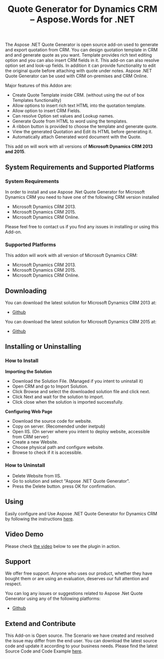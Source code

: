 ﻿---
title: Quote Generator for Dynamics CRM – Aspose.Words for .NET
articleTitle: Quote Generator for Dynamics CRM
linktitle: Quote Generator for Dynamics CRM
description: "The Aspose .NET Quote Generator is open source add-on used to generate and export quotation from CRM."
type: docs
weight: 70
url: /net/quote-generator-for-dynamics-crm/
---

The Aspose .NET Quote Generator is open source add-on used to generate and export quotation from CRM. You can design quotation template in CRM and and generate quote as you want. Template provides rich text editing option and you can also insert CRM fields in it. This add-on can also resolve option set and look-up fields. In addition it can provide functionality to edit the original quote before attaching with quote under notes.
Aspose .NET Quote Generator can be used with CRM on-premises and CRM Online.

Major features of this Addon are:

- Create Quote Template inside CRM. (without using the out of box Templates functionality)
- Allow options to insert rich text HTML into the quotation template.
- Allow option to insert CRM Fields.
- Can resolve Option set values and Lookup names.
- Generate Quote from HTML to word using the templates.
- A ribbon button is provided to choose the template and generate quote.
- View the generated Quotation and Edit its HTML before generating it.
- Automatically attach Generated word document with the Quote.

This add on will work with all versions of **Microsoft Dynamics CRM 2013 and 2015**.

## System Requirements and Supported Platforms

### System Requirements

In order to install and use Aspose .Net Quote Generator for Microsoft Dynamics CRM you need to have one of the following CRM version installed

- Microsoft Dynamics CRM 2013.
- Microsoft Dynamics CRM 2015.
- Microsoft Dynamics CRM Online.

Please feel free to contact us if you find any issues in installing or using this Add-on.

### Supported Platforms

This addon will work with all version of Microsoft Dynamics CRM:

- Microsoft Dynamics CRM 2013.
- Microsoft Dynamics CRM 2015.
- Microsoft Dynamics CRM Online.

## Downloading

You can download the latest solution for Microsoft Dynamics CRM 2013 at:

- [Github](https://github.com/aspose-words/Aspose.Words-for-.NET/releases/tag/AsposeNETQuoteGenerator2013)

You can download the latest solution for Microsoft Dynamics CRM 2015 at:

- [Github](https://github.com/aspose-words/Aspose.Words-for-.NET/releases/tag/AsposeNETQuoteGenerator2015)

## Installing or Uninstalling

### How to Install

**Importing the Solution**

- Download the Solution File. (Managed if you intent to uninstall it)
- Open CRM and go to Import Solution.
- Click Browse and select the downloaded solution file and click next.
- Click Next and wait for the solution to import.
- Click close when the solution is imported successfully.

**Configuring Web Page**

- Download the source code for website.
- Copy on server. (Recomended under inetpub)
- Open IIS. (On server where you intent to deploy website, accessible from CRM server)
- Create a new Website.
- Choose physical path and configure website.
- Browse to check if it is accessible.

### How to Uninstall

- Delete Website from IIS.
- Go to solution and select "Aspose .NET Quote Generator".
- Press the Delete button. press OK for confirmation.

## Using

Easily configure and Use Aspose .NET Quote Generator for Dynamics CRM by following the instructions [here](/words/net/using-and-configuring-crm-quote-generator/).

## Video Demo

Please check [the video](https://www.youtube.com/watch?v=mngscvhHWHw) below to see the plugin in action.

## Support

We offer free support. Anyone who uses our product, whether they have bought them or are using an evaluation, deserves our full attention and respect.

You can log any issues or suggestions related to Aspose .Net Quote Generator using any of the following platforms:

- [Github](https://github.com/aspose-words/Aspose.Words-for-.NET/tree/master/Plugins/Dynamics%20CRM/Aspose%20.NET%20Quote%20Generator)

## Extend and Contribute

This Add-on is Open source. The Scenario we have created and resolved the issue may differ from the end user. You can download the latest source code and update it according to your business needs.
Please find the latest Source Code and Code Example [here](/words/net/extend-and-contribute-to-crm-quote-generator/).
